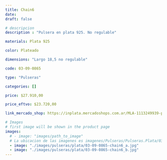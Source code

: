 ```yaml
---
title: Chain6
date: 
draft: false

# descripcion
description : "Pulsera en plata 925. No regulable"

materials: Plata 925

color: Plateado

dimensions: "Largo 18,5 no regulable"

code: 03-09-0865

type: "Pulseras"

categories: []

price: $27.910,00

price_eftvo: $23.720,00

link_mercado_shop: https://inplata.mercadoshops.com.ar/MLA-1113249939-pulsera-de-plata-italiana-chain6-regalo-mujer-_JM

# Images
# first image will be shown in the product page
images:
  # - image: "images/path_to_image"
  # La ubicacion de las imagenes es imagenes/Pulseras/Pulseras.Plata/03-09-0865-chain6
  - image: "./images/pulseras/plata/03-09-0865-chain6_a.jpg"
  - image: "./images/pulseras/plata/03-09-0865-chain6_b.jpg"
---
```

